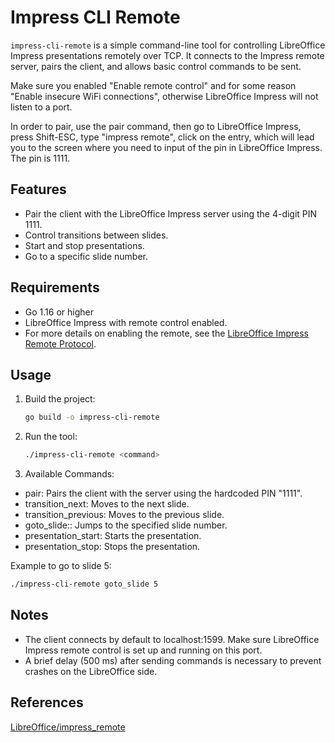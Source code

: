 # Impress CLI Remote

`impress-cli-remote` is a simple command-line tool for controlling LibreOffice Impress presentations remotely over TCP. It connects to the Impress remote server, pairs the client, and allows basic control commands to be sent.

Make sure you enabled "Enable remote control" and for some reason "Enable insecure WiFi connections", otherwise LibreOffice Impress will not listen to a port.

In order to pair, use the pair command, then go to LibreOffice Impress, press Shift-ESC, type "impress remote", click on the entry, which will lead you to the screen where you need to input of the pin in LibreOffice Impress. The pin is 1111.

## Features

- Pair the client with the LibreOffice Impress server using the 4-digit PIN 1111.
- Control transitions between slides.
- Start and stop presentations.
- Go to a specific slide number.

## Requirements

- Go 1.16 or higher
- LibreOffice Impress with remote control enabled.
- For more details on enabling the remote, see the [LibreOffice Impress Remote Protocol](https://wiki.documentfoundation.org/Development/Impress_Remote_Protocol).

## Usage

1. Build the project:

   ```bash
   go build -o impress-cli-remote
   ```
2. Run the tool:
  
   ```bash
   ./impress-cli-remote <command>
   ```
3. Available Commands:
  * pair: Pairs the client with the server using the hardcoded PIN "1111".
  * transition_next: Moves to the next slide.
  * transition_previous: Moves to the previous slide.
  * goto_slide:<number>: Jumps to the specified slide number.
  * presentation_start: Starts the presentation.
  * presentation_stop: Stops the presentation.

Example to go to slide 5:

   ```bash
   ./impress-cli-remote goto_slide 5
   ```

## Notes

* The client connects by default to localhost:1599. Make sure LibreOffice Impress remote control is set up and running on this port.
* A brief delay (500 ms) after sending commands is necessary to prevent crashes on the LibreOffice side.

## References

[LibreOffice/impress_remote](https://github.com/LibreOffice/impress_remote)